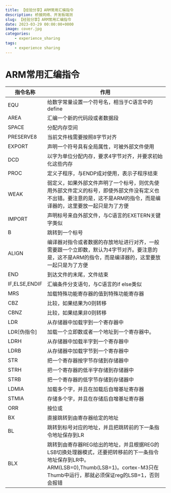 ```yaml
---
title: 【经验分享】ARM常用汇编指令
description: 桥接网络、开发板端测
slug: 【经验分享】ARM常用汇编指令
date: 2023-03-29 00:00:00+0000
image: cover.jpg
categories:
    - experience_sharing
tags:
    - experience sharing
---
```




# ARM常用汇编指令

| 指令名称      | 作用                                                         |
| ------------- | ------------------------------------------------------------ |
| EQU           | 给数字常量设置一个符号名，相当于C语言中的define              |
| AREA          | 汇编一个新的代码段或者数据段                                 |
| SPACE         | 分配内存空间                                                 |
| PRESERVE8     | 当前文件栈需要按照8字节对齐                                  |
| EXPORT        | 声明一个符号具有全局属性，可被外部文件使用                   |
| DCD           | 以字为单位分配内存，要求4字节对齐，并要求初始化这些内存      |
| PROC          | 定义子程序，与ENDP成对使用，表示子程序结束                   |
| WEAK          | 弱定义，如果外部文件声明了一个标号，则优先使用外部文件定义的标号，即使外部文件没有定义也不出错。要注意的是，这不是ARM的指令，而是编译器的，这里要放一起只是为了方便 |
| IMPORT        | 声明标号来自外部文件，与C语言的EXETERN关键字类似             |
| B             | 跳转到一个标号                                               |
| ALIGN         | 编译器对指令或者数据的存放地址进行对齐，一般需要跟一个立即数，默认为4字节对齐。要注意的是，这不是ARM的指令，而是编译器的，这里要放一起只是为了方便 |
| END           | 到达文件的末尾，文件结束                                     |
| IF,ELSE,ENDIF | 汇编条件分支语句，与C语言的if else类似                       |
| MRS           | 加载特殊功能寄存器的值到特殊功能寄存器                       |
| CBZ           | 比较，如果结果为0则转移                                      |
| CBNZ          | 比较，如果结果非0则转移                                      |
| LDR           | 从存储器中加载字到一个寄存器中                               |
| LDR[伪指令]   | 加载一个立即数或者一个地址到一个寄存器中。                   |
| LDRH          | 从存储器中加载半字到一个寄存器中                             |
| LDRB          | 从存储器中加载字节到一个寄存器中                             |
| STR           | 把一个寄存器按字节存储到存储器中                             |
| STRH          | 把一个寄存器的低半字存储到存储器中                           |
| STRB          | 把一个寄存器的低字节存储到存储器中                           |
| LDMIA         | 加载多个字，并且在加载后自增基址寄存器                       |
| STMIA         | 存储多个字，并且在存储后自增基址寄存器                       |
| ORR           | 按位或                                                       |
| BX            | 直接跳转到由寄存器给定的地址                                 |
| BL            | 跳转到标号对应的地址，并且把跳转前的下一条指令地址保存到LR   |
| BLX           | 跳转到由寄存器REG给出的地址，并且根据REG的LSB切换处理器模式，还要把转移前的下一条指令地址保存到LR中。ARM(LSB=0),Thumb(LSB=1)。cortex-M3只在Thumb中运行，那就必须保证reg的LSB=1，否则会报错 |

